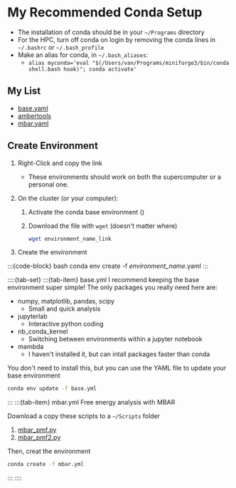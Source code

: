 # My Recommended Conda Setup

* The installation of conda should be in your `~/Programs` directory
* For the HPC, turn off conda on login by removing the conda lines in `~/.bashrc` or `~/.bash_profile`
* Make an alias for conda, in `~/.bash_aliases`:
  * `alias myconda='eval "$(/Users/van/Programs/miniforge3/bin/conda shell.bash hook)"; conda activate'`

## My List

* [base.yaml](../../assets/base.yml)
* [ambertools](../../assets/ambertools.yml)
* [mbar.yaml](../../assets/mbar.yml)

## Create Environment

1. Right-Click and copy the link
   - These environments should work on both the supercomputer or a personal one.

2. On the cluster (or your computer):
   1. Activate the conda base environment ()
   2. Download the file with `wget` (doesn't matter where)
   
        ```bash
        wget environment_name_link
        ```

3. Create the environment

:::{code-block} bash
conda env create -f *environment_name*.yaml
:::

::::{tab-set}
:::{tab-item} base.yml
I recommend keeping the base environment super simple! The only packages you really need here are:

* numpy, matplotlib, pandas, scipy
  * Small and quick analysis
* jupyterlab
  * Interactive python coding
* nb_conda_kernel
  * Switching between environments within a jupyter notebook
* mambda
  * I haven't installed it, but can intall packages faster than conda

You don't need to install this, but you can use the YAML file to update your base environment

```bash
conda env update -f base.yml
```
:::
:::{tab-item} mbar.yml
Free energy analysis with MBAR 

Download a copy these scripts to a `~/Scripts` folder

1. [mbar_pmf.py](../../assets/Scripts/mbar_pmf.py)
2. [mbar_pmf2.py](../../assets/Scripts/mbar_pmf2.py)

Then, creat the environment

```bash
conda create -f mbar.yml
```
:::
::::



